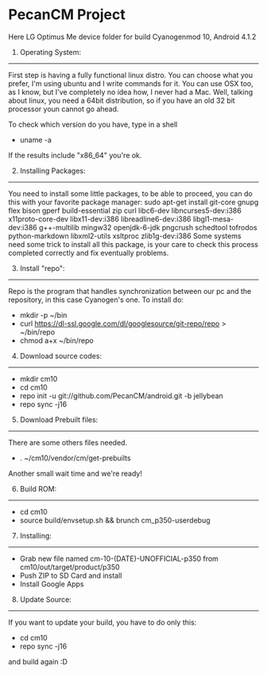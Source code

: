 PecanCM Project
========================
Here LG Optimus Me device folder for build Cyanogenmod 10, Android 4.1.2

1. Operating System:
--------------------------------
First step is having a fully functional linux distro. You can choose what you prefer, I'm using ubuntu and I write commands for it. You can use OSX too, as I know, but I've completely no idea how, I never had a Mac.
Well, talking about linux, you need a 64bit distribution, so if you have an old 32 bit processor youn cannot go ahead. 

To check which version do you have, type in a shell
- uname -a

If the results include "x86_64" you're ok.

2. Installing Packages:
--------------------------------
You need to install some little packages, to be able to proceed, you can do this with your favorite package manager:
sudo apt-get install git-core gnupg flex bison gperf build-essential zip curl libc6-dev libncurses5-dev:i386 x11proto-core-dev libx11-dev:i386 libreadline6-dev:i386 libgl1-mesa-dev:i386 g++-multilib mingw32 openjdk-6-jdk pngcrush schedtool tofrodos python-markdown libxml2-utils xsltproc zlib1g-dev:i386
Some systems need some trick to install all this package, is your care to check this process completed correctly and fix eventually problems.

3. Install "repo":
--------------------------------
Repo is the program that handles synchronization between our pc and the repository, in this case Cyanogen's one. To install do:
- mkdir -p ~/bin
- curl https://dl-ssl.google.com/dl/googlesource/git-repo/repo > ~/bin/repo
- chmod a+x ~/bin/repo

4. Download source codes:
--------------------------------
- mkdir cm10
- cd cm10
- repo init -u git://github.com/PecanCM/android.git -b jellybean
- repo sync -j16

5. Download Prebuilt files:
--------------------------------
There are some others files needed.
- . ~/cm10/vendor/cm/get-prebuilts

Another small wait time and we're ready!

6. Build ROM:
-------------
- cd cm10
- source build/envsetup.sh && brunch cm_p350-userdebug

7. Installing:
--------------
- Grab new file named cm-10-(DATE)-UNOFFICIAL-p350 from cm10/out/target/product/p350
- Push ZIP to SD Card and install
- Install Google Apps

8. Update Source:
--------------------------------
If you want to update your build, you have to do only this:
- cd cm10
- repo sync -j16

and build again :D
